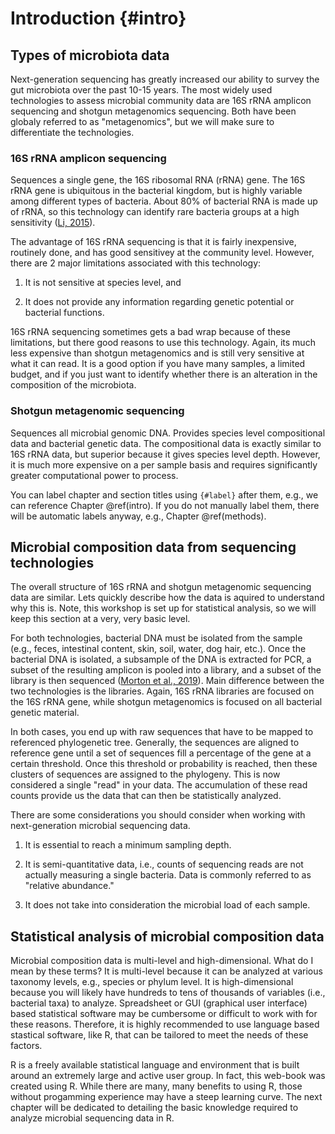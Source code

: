# Introduction {#intro}

## Types of microbiota data

Next-generation sequencing has greatly increased our ability to survey the gut microbiota over the past 10-15 years. The most widely used technologies to assess microbial community data are 16S rRNA amplicon sequencing and shotgun metagenomics sequencing.  Both have been globaly referred to as "metagenomics", but we will make sure to differentiate the technologies.

### 16S rRNA amplicon sequencing

Sequences a single gene, the 16S ribosomal RNA (rRNA) gene.  The 16S rRNA gene is ubiquitous in the bacterial kingdom, but is highly variable among different types of bacteria.  About 80% of bacterial RNA is made up of rRNA, so this technology can identify rare bacteria groups at a high sensitivity ([Li, 2015](https://www.annualreviews.org/doi/pdf/10.1146/annurev-statistics-010814-020351)).

The advantage of 16S rRNA sequencing is that it is fairly inexpensive, routinely done, and has good sensitivey at the community level. However, there are 2 major limitations associated with this technology: 

1. It is not sensitive at species level, and 

2. It does not provide any information regarding genetic potential or bacterial functions.

16S rRNA sequencing sometimes gets a bad wrap because of these limitations, but there good reasons to use this technology.  Again, its much less expensive than shotgun metagenomics and is still very sensitive at what it can read. It is a good option if you have many samples, a limited budget, and if you just want to identify whether there is an alteration in the composition of the microbiota.  

### Shotgun metagenomic sequencing

Sequences all microbial genomic DNA.  Provides species level compositional data and bacterial genetic data.  The compositional data is exactly similar to 16S rRNA data, but superior because it gives species level depth.  However, it is much more expensive on a per sample basis and requires significantly greater computational power to process.  
  
You can label chapter and section titles using `{#label}` after them, e.g., we can reference Chapter \@ref(intro). If you do not manually label them, there will be automatic labels anyway, e.g., Chapter \@ref(methods).

## Microbial composition data from sequencing technologies

The overall structure of 16S rRNA and shotgun metagenomic sequencing data are similar. Lets quickly describe how the data is aquired to understand why this is.  Note, this workshop is set up for statistical analysis, so we will keep this section at a very, very basic level.

For both technologies, bacterial DNA must be isolated from the sample (e.g., feces, intestinal content, skin, soil, water, dog hair, etc.).  Once the bacterial DNA is isolated, a subsample of the DNA is extracted for PCR, a subset of the resulting amplicon is pooled into a library, and a subset of the library is then sequenced ([Morton et al., 2019](https://www.nature.com/articles/s41467-019-10656-5)). Main difference between the two technologies is the libraries.  Again, 16S rRNA libraries are focused on the 16S rRNA gene, while shotgun metagenomics is focused on all bacterial genetic material.  

In both cases, you end up with raw sequences that have to be mapped to referenced phylogenetic tree.  Generally, the sequences are aligned to reference gene until a set of sequences fill a percentage of the gene at a certain threshold.  Once this threshold or probability is reached, then these clusters of sequences are assigned to the phylogeny.  This is now considered a single "read" in your data.  The accumulation of these read counts provide us the data that can then be statistically analyzed.

There are some considerations you should consider when working with next-generation microbial sequencing data.  

1. It is essential to reach a minimum sampling depth.

2. It is semi-quantitative data, i.e., counts of sequencing reads are not actually measuring a single bacteria.  Data is commonly referred to as "relative abundance."

3. It does not take into consideration the microbial load of each sample.  

## Statistical analysis of microbial composition data

Microbial composition data is multi-level and high-dimensional. What do I mean by these terms?  It is multi-level because it can be analyzed at various taxonomy levels, e.g., species or phylum level.  It is high-dimensional because you will likely have hundreds to tens of thousands of variables (i.e., bacterial taxa) to analyze.  Spreadsheet or GUI (graphical user interface) based statistical software may be cumbersome or difficult to work with for these reasons.  Therefore, it is highly recommended to use language based stastical software, like R, that can be tailored to meet the needs of these factors. 

R is a freely available statistical language and environment that is built around an extremely large and active user group.  In fact, this web-book was created using R.  While there are many, many benefits to using R, those without progamming experience may have a steep learning curve.  The next chapter will be dedicated to detailing the basic knowledge required to analyze microbial sequencing data in R.

